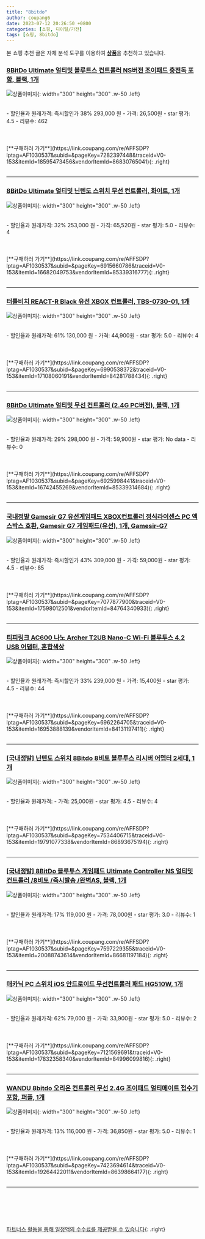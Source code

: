 ```yaml
---
title: "8bitdo"
author: coupang6
date: 2023-07-12 20:26:50 +0800
categories: [쇼핑, 디이털/가전]
tags: [쇼핑, 8bitdo]
---
```


본 쇼핑 추천 글은 자체 분석 도구를 이용하여 [**상품**](https://link.coupang.com/a/bao1ui)을 추천하고 있습니다.

### [8BitDo Ultimate 얼티밋 블루트스 컨트롤러 NS버전 조이패드 충전독 포함, 블랙, 1개](https://link.coupang.com/re/AFFSDP?lptag=AF1030537&subid=&pageKey=7282397448&traceid=V0-153&itemId=18595473456&vendorItemId=86830765041)

![상품이미지](https://thumbnail7.coupangcdn.com/thumbnails/remote/230x230ex/image/vendor_inventory/d6ee/f41e85d67e41b55fbe4d85724e2018a833a7574b788d9faa5439dd33f7a2.jpg){: width="300" height="300" .w-50 .left}


<br>
- 할인율과 원래가격: 즉시할인가 38%  293,000   원
- 가격: 26,500원
- star 평가: 4.5
- 리뷰수: 462
<br>
<br>
<br>
<br>
[**구매하러 가기**](https://link.coupang.com/re/AFFSDP?lptag=AF1030537&subid=&pageKey=7282397448&traceid=V0-153&itemId=18595473456&vendorItemId=86830765041){: .right}
<br>
<br>

---

### [8BitDo Ultimate 얼티밋 닌텐도 스위치 무선 컨트롤러, 화이트, 1개](https://link.coupang.com/re/AFFSDP?lptag=AF1030537&subid=&pageKey=6915660786&traceid=V0-153&itemId=16682049753&vendorItemId=85339316777)

![상품이미지](https://thumbnail6.coupangcdn.com/thumbnails/remote/230x230ex/image/vendor_inventory/d30e/02753c6981d81c7c1f1b8953ffa23213c953cdbba4105a823498907a2086.jpg){: width="300" height="300" .w-50 .left}


<br>
- 할인율과 원래가격: 32%  253,000   원
- 가격: 65,520원
- star 평가: 5.0
- 리뷰수: 4
<br>
<br>
<br>
<br>
[**구매하러 가기**](https://link.coupang.com/re/AFFSDP?lptag=AF1030537&subid=&pageKey=6915660786&traceid=V0-153&itemId=16682049753&vendorItemId=85339316777){: .right}
<br>
<br>

---

### [터틀비치 REACT-R Black 유선 XBOX 컨트롤러, TBS-0730-01, 1개](https://link.coupang.com/re/AFFSDP?lptag=AF1030537&subid=&pageKey=6990538372&traceid=V0-153&itemId=17108060191&vendorItemId=84281788434)

![상품이미지](https://thumbnail7.coupangcdn.com/thumbnails/remote/230x230ex/image/vendor_inventory/b081/4827674653b5e74fec60f2f4ad6c70415da80d0d64f7dc1b58befddc7985.png){: width="300" height="300" .w-50 .left}


<br>
- 할인율과 원래가격: 61%  130,000   원
- 가격: 44,900원
- star 평가: 5.0
- 리뷰수: 4
<br>
<br>
<br>
<br>
[**구매하러 가기**](https://link.coupang.com/re/AFFSDP?lptag=AF1030537&subid=&pageKey=6990538372&traceid=V0-153&itemId=17108060191&vendorItemId=84281788434){: .right}
<br>
<br>

---

### [8BitDo Ultimate 얼티밋 무선 컨트롤러 (2.4G PC버전), 블랙, 1개](https://link.coupang.com/re/AFFSDP?lptag=AF1030537&subid=&pageKey=6925998441&traceid=V0-153&itemId=16742455269&vendorItemId=85339314684)

![상품이미지](https://thumbnail10.coupangcdn.com/thumbnails/remote/230x230ex/image/vendor_inventory/e3c8/053a4d3ef0d92f6518ba2ceddc4eb22221356d19e2d6feec2102552f497d.jpg){: width="300" height="300" .w-50 .left}


<br>
- 할인율과 원래가격: 29%  298,000   원
- 가격: 59,900원
- star 평가: No data
- 리뷰수: 0
<br>
<br>
<br>
<br>
[**구매하러 가기**](https://link.coupang.com/re/AFFSDP?lptag=AF1030537&subid=&pageKey=6925998441&traceid=V0-153&itemId=16742455269&vendorItemId=85339314684){: .right}
<br>
<br>

---

### [국내정발 Gamesir G7 유선게임패드 XBOX컨트롤러 정식라이센스 PC 엑스박스 호환, Gamesir G7 게임패드(유선), 1개, Gamesir-G7](https://link.coupang.com/re/AFFSDP?lptag=AF1030537&subid=&pageKey=7077877900&traceid=V0-153&itemId=17598012501&vendorItemId=84764340933)

![상품이미지](https://thumbnail7.coupangcdn.com/thumbnails/remote/230x230ex/image/vendor_inventory/45ea/d2c076dd71c9999b16be2d6227c7a37e07d13d3e2c7c0c26159817d17456.jpg){: width="300" height="300" .w-50 .left}


<br>
- 할인율과 원래가격: 즉시할인가 43%  309,000   원
- 가격: 59,000원
- star 평가: 4.5
- 리뷰수: 85
<br>
<br>
<br>
<br>
[**구매하러 가기**](https://link.coupang.com/re/AFFSDP?lptag=AF1030537&subid=&pageKey=7077877900&traceid=V0-153&itemId=17598012501&vendorItemId=84764340933){: .right}
<br>
<br>

---

### [티피링크 AC600 나노 Archer T2UB Nano-C Wi-Fi 블루투스 4.2 USB 어댑터, 혼합색상](https://link.coupang.com/re/AFFSDP?lptag=AF1030537&subid=&pageKey=6962264705&traceid=V0-153&itemId=16953888139&vendorItemId=84131197411)

![상품이미지](https://thumbnail6.coupangcdn.com/thumbnails/remote/230x230ex/image/retail/images/2022/12/01/14/2/37ee5a75-7792-49a3-ad7b-49cb1e88f367.png){: width="300" height="300" .w-50 .left}


<br>
- 할인율과 원래가격: 즉시할인가 33%  239,000   원
- 가격: 15,400원
- star 평가: 4.5
- 리뷰수: 44
<br>
<br>
<br>
<br>
[**구매하러 가기**](https://link.coupang.com/re/AFFSDP?lptag=AF1030537&subid=&pageKey=6962264705&traceid=V0-153&itemId=16953888139&vendorItemId=84131197411){: .right}
<br>
<br>

---

### [[국내정발] 닌텐도 스위치 8Bitdo 8비토 블루투스 리시버 어뎁터 2세대, 1개](https://link.coupang.com/re/AFFSDP?lptag=AF1030537&subid=&pageKey=7534406715&traceid=V0-153&itemId=19791077338&vendorItemId=86893675194)

![상품이미지](https://thumbnail10.coupangcdn.com/thumbnails/remote/230x230ex/image/vendor_inventory/4261/2a7f14e9d3c67e5fbefa72540f0e44a67a9519eefd61f8eb95ac66c11a40.jpg){: width="300" height="300" .w-50 .left}


<br>
- 할인율과 원래가격: 
- 가격: 25,000원
- star 평가: 4.5
- 리뷰수: 4
<br>
<br>
<br>
<br>
[**구매하러 가기**](https://link.coupang.com/re/AFFSDP?lptag=AF1030537&subid=&pageKey=7534406715&traceid=V0-153&itemId=19791077338&vendorItemId=86893675194){: .right}
<br>
<br>

---

### [[국내정발] 8BitDo 블루투스 게임패드 Ultimate Controller NS 얼티밋 컨트롤러 /8비토 /즉시발송 /완벽AS, 블랙, 1개](https://link.coupang.com/re/AFFSDP?lptag=AF1030537&subid=&pageKey=7597229355&traceid=V0-153&itemId=20088743614&vendorItemId=86681197184)

![상품이미지](https://thumbnail8.coupangcdn.com/thumbnails/remote/230x230ex/image/vendor_inventory/1127/8f69d8ae852d6fad49e0a62d60e5fb2fafaa24f05c0614a42f213785947b.jpg){: width="300" height="300" .w-50 .left}


<br>
- 할인율과 원래가격: 17%  119,000   원
- 가격: 78,000원
- star 평가: 3.0
- 리뷰수: 1
<br>
<br>
<br>
<br>
[**구매하러 가기**](https://link.coupang.com/re/AFFSDP?lptag=AF1030537&subid=&pageKey=7597229355&traceid=V0-153&itemId=20088743614&vendorItemId=86681197184){: .right}
<br>
<br>

---

### [매카닉 PC 스위치 iOS 안드로이드 무선컨트롤러 패드 HG510W, 1개](https://link.coupang.com/re/AFFSDP?lptag=AF1030537&subid=&pageKey=7121569691&traceid=V0-153&itemId=17832358340&vendorItemId=84996099816)

![상품이미지](https://thumbnail7.coupangcdn.com/thumbnails/remote/230x230ex/image/retail/images/2023/02/08/13/4/100eabbf-a8c5-42ac-8f22-1c8d6754b892.jpg){: width="300" height="300" .w-50 .left}


<br>
- 할인율과 원래가격: 62%  79,000   원
- 가격: 33,900원
- star 평가: 5.0
- 리뷰수: 2
<br>
<br>
<br>
<br>
[**구매하러 가기**](https://link.coupang.com/re/AFFSDP?lptag=AF1030537&subid=&pageKey=7121569691&traceid=V0-153&itemId=17832358340&vendorItemId=84996099816){: .right}
<br>
<br>

---

### [WANDU 8bitdo 오리온 컨트롤러 무선 2.4G 조이패드 얼티메이트 접수기 포함, 퍼플, 1개](https://link.coupang.com/re/AFFSDP?lptag=AF1030537&subid=&pageKey=7423694614&traceid=V0-153&itemId=19264422011&vendorItemId=86398664177)

![상품이미지](https://thumbnail10.coupangcdn.com/thumbnails/remote/230x230ex/image/vendor_inventory/af30/fcb5d0cc70a615b3d6155fbc564c363cdd42ae1bb21d3ae519da587cc67d.jpg){: width="300" height="300" .w-50 .left}


<br>
- 할인율과 원래가격: 13%  116,000   원
- 가격: 36,850원
- star 평가: 5.0
- 리뷰수: 1
<br>
<br>
<br>
<br>
[**구매하러 가기**](https://link.coupang.com/re/AFFSDP?lptag=AF1030537&subid=&pageKey=7423694614&traceid=V0-153&itemId=19264422011&vendorItemId=86398664177){: .right}
<br>
<br>

---
<br><br><br><br><br> [파트너스 활동을 통해 일정액의 수수료를 제공받을 수 있습니다](https://link.coupang.com/a/bao1ui){: .right}